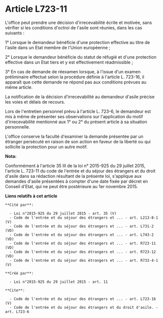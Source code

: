 # Article L723-11

L'office peut prendre une décision d'irrecevabilité écrite et motivée, sans vérifier si les conditions d'octroi de l'asile
sont réunies, dans les cas suivants : 

1° Lorsque le demandeur bénéficie d'une protection effective au titre de l'asile dans un Etat membre de l'Union européenne ; 

2° Lorsque le demandeur bénéficie du statut de réfugié et d'une protection effective dans un Etat tiers et y est
effectivement réadmissible ; 

3° En cas de demande de réexamen lorsque, à l'issue d'un examen préliminaire effectué selon la procédure définie à l'article
L. 723-16, il apparaît que cette demande ne répond pas aux conditions prévues au même article. 

La notification de la décision d'irrecevabilité au demandeur d'asile précise les voies et délais de recours. 

Lors de l'entretien personnel prévu à l'article L. 723-6, le demandeur est mis à même de présenter ses observations sur
l'application du motif d'irrecevabilité mentionné aux 1° ou 2° du présent article à sa situation personnelle. 

L'office conserve la faculté d'examiner la demande présentée par un étranger persécuté en raison de son action en faveur de
la liberté ou qui sollicite la protection pour un autre motif.

**Nota:**

Conformément à l'article 35 III de la loi n° 2015-925 du 29 juillet 2015, l'article L. 723-11 du code de l'entrée et du
séjour des étrangers et du droit d'asile dans sa rédaction résultant de la présente loi, s'applique aux demandes d'asile
présentées à compter d'une date fixée par décret en Conseil d'Etat, qui ne peut être postérieure au 1er novembre 2015.

**Liens relatifs à cet article**

	**Cité par**:

	  - Loi n°2015-925 du 29 juillet 2015 - art. 35 (V)
	  - Code de l'entrée et du séjour des étrangers et ... - art. L213-8-1 (V)
	  - Code de l'entrée et du séjour des étrangers et ... - art. L731-2 (VD)
	  - Code de l'entrée et du séjour des étrangers et ... - art. L743-2 (VD)
	  - Code de l'entrée et du séjour des étrangers et ... - art. R723-11 (VD)
	  - Code de l'entrée et du séjour des étrangers et ... - art. R723-12 (VD)
	  - Code de l'entrée et du séjour des étrangers et ... - art. R733-4-1 (V)

	**Créé par**:

	  - Loi n°2015-925 du 29 juillet 2015 - art. 11

	**Cite**:

	  - Code de l'entrée et du séjour des étrangers et ... - art. L723-16 (V)
	  - Code de l'entrée et du séjour des étrangers et du droit d'asile. - art. L723-6
